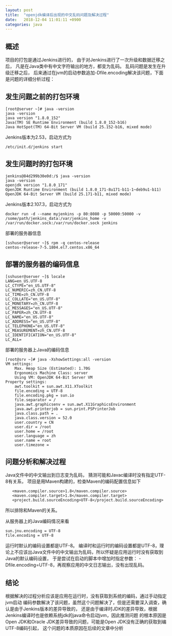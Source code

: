 ```yaml
---
layout: post
title:  "openjdk编译后出现的中文乱码问题及解决过程"
date:   2018-12-04 11:01:11 +0900
categories: java
---
```


## 概述

项目的打包是通过Jenkins进行的， 由于对Jenkins进行了一次升级和数据迁移之后， 凡是在Java类中有中文字符输出的地方，都变为乱码。 乱码问题是发生在升级迁移之后， 后来通过在jvm的启动参数追加-Dfile.encoding解决该问题，下面是问题的详细分析过程：


## 发生问题之前的打包环境

    [root@server ~]# java -version
    java -version
    java version "1.8.0_152"
    Java(TM) SE Runtime Environment (build 1.8.0_152-b16)
    Java HotSpot(TM) 64-Bit Server VM (build 25.152-b16, mixed mode)

Jenkins版本为2.53，启动方式为

    /etc/init.d/jenkins start

## 发生问题时的打包环境

    jenkins@84d299b30e0d:/$ java -version
    java -version
    openjdk version "1.8.0_171"
    OpenJDK Runtime Environment (build 1.8.0_171-8u171-b11-1~deb9u1-b11)
    OpenJDK 64-Bit Server VM (build 25.171-b11, mixed mode)

Jenkins版本2.107.3，启动方式为

    docker run -d --name myjenkins -p 80:8080 -p 50000:50000 -v /some/path/jenkins_data:/var/jenkins_home -v /var/run/docker.sock:/var/run/docker.sock jenkins

部署的服务器信息

    [sshuser@server ~]$ rpm -q centos-release
    centos-release-7-5.1804.el7.centos.x86_64

## 部署的服务器的编码信息

    [sshuser@server ~]$ locale
    LANG=en_US.UTF-8
    LC_CTYPE="en_US.UTF-8"
    LC_NUMERIC=zh_CN.UTF-8
    LC_TIME=zh_CN.UTF-8
    LC_COLLATE="en_US.UTF-8"
    LC_MONETARY=zh_CN.UTF-8
    LC_MESSAGES="en_US.UTF-8"
    LC_PAPER=zh_CN.UTF-8
    LC_NAME="en_US.UTF-8"
    LC_ADDRESS="en_US.UTF-8"
    LC_TELEPHONE="en_US.UTF-8"
    LC_MEASUREMENT=zh_CN.UTF-8
    LC_IDENTIFICATION="en_US.UTF-8"
    LC_ALL=

部署的服务器上Java的编码信息

    [root@srv ~]# java -XshowSettings:all -version
    VM settings:
        Max. Heap Size (Estimated): 1.70G
        Ergonomics Machine Class: server
        Using VM: OpenJDK 64-Bit Server VM
    Property settings:
        awt.toolkit = sun.awt.X11.XToolkit
        file.encoding = UTF-8
        file.encoding.pkg = sun.io
        file.separator = /
        java.awt.graphicsenv = sun.awt.X11GraphicsEnvironment
        java.awt.printerjob = sun.print.PSPrinterJob
        java.class.path = .
        java.class.version = 52.0
        user.country = CN
        user.dir = /root
        user.home = /root
        user.language = zh
        user.name = root
        user.timezone =
    
## 问题分析和解决过程

Java文件中的中文输出到日志变为乱码， 猜测可能和Javac编译时没有指定UTF-8有关系， 项目是用Maven构建的，检查Maven的编码配置信息如下

       <maven.compiler.source>1.8</maven.compiler.source>
       <maven.compiler.target>1.8</maven.compiler.target>
       <project.build.sourceEncoding>UTF-8</project.build.sourceEncoding>

所以排除和Maven的关系。

从服务器上的Java编码情况来看

    sun.jnu.encoding = UTF-8
    file.encoding = UTF-8

运行时默认的编码设置都是UTF-8。 编译时和运行时的编码设置都是UTF-8，理论上不应该出Java文件中的中文输出为乱码，所以怀疑是应用运行时没有获取到Java的默认编码设置， 于是尝试在启动的脚本中增加时指定参数： -Dfile.encoding=UTF-8，再观察应用的中文日志输出，没有出现乱码。

## 结论

根据解决的过程分析应该是应用在运行时，没有获取到系统的编码，通过手动指定jvm启动 编码参数解决了该问题，虽然这个问题解决了，但是还需要深入调查，确认是由于Jenkins版本的差异导致的， 还是由于编译时JDK的差异导致，根据Jenkins编译时也是依赖系统jdk的java命令启动jvm，因此推测问题 的根本原因是Open JDK和Oracle JDK差异导致的问题，可能是Open JDK没有正确的获取到编UTF-8编码引起， 这个问题的本质原因在后续的文章中分析